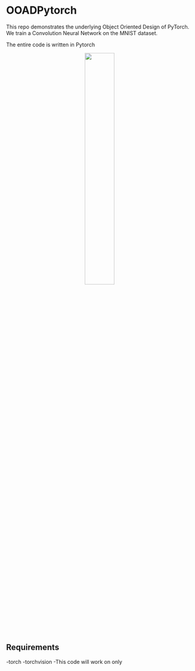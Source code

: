 # OOADPytorch
This repo demonstrates the underlying Object Oriented Design of PyTorch.
We train a Convolution Neural Network on the MNIST dataset.


The entire code is written in Pytorch
<p align="center"><img width="40%" src="https://raw.githubusercontent.com/pytorch/pytorch/master/docs/source/_static/img/pytorch-logo-dark.png" /></p>

## Requirements
-torch
-torchvision
-This code will work on only
